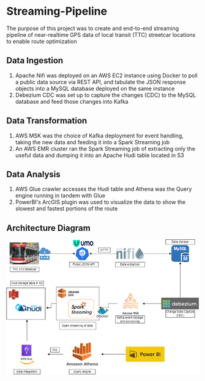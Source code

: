 # Streaming-Pipeline
The purpose of this project was to create and end-to-end streaming pipeline of near-realtime GPS data of local transit (TTC) streetcar locations to enable route optimization

## Data Ingestion
1. Apache Nifi was deployed on an AWS EC2 instance using Docker to poll a public data source via REST API, and tabulate the JSON response objects into a MySQL database deployed on the same instance
2. Debezium CDC was set up to capture the changes (CDC) to the MySQL database and feed those changes into Kafka

## Data Transformation
1. AWS MSK was the choice of Kafka deployment for event handling, taking the new data and feeding it into a Spark Streaming job
2. An AWS EMR cluster ran the Spark Streaming job of extracting only the useful data and dumping it into an Apache Hudi table located in S3

## Data Analysis
1. AWS Glue crawler accesses the Hudi table and Athena was the Query engine running in tandem with Glue
2. PowerBI's ArcGIS plugin was used to visualize the data to show the slowest and fastest portions of the route

## Architecture Diagram
![Alt text](https://github.com/Alex-J-Hill/Streaming-Pipeline/blob/main/ArchitectureDiagram.png "Architecture Diagram")
